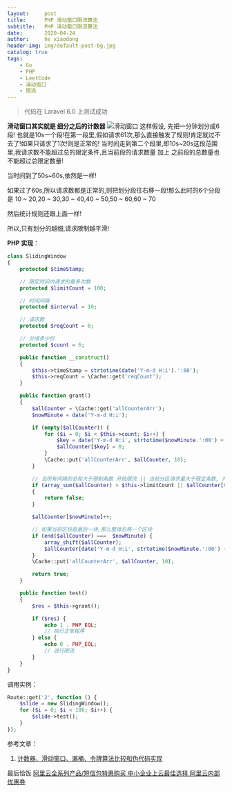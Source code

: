 ```yaml
---
layout:     post
title:      PHP 滑动窗口限流算法
subtitle:   PHP 滑动窗口限流算法
date:       2020-04-24
author:     he xiaodong
header-img: img/default-post-bg.jpg
catalog: true
tags:
    - Go
    - PHP
    - LeetCode
    - 滑动窗口
    - 限流
---
```


> 代码在 Laravel 6.0 上测试成功

**滑动窗口其实就是 细分之后的计数器**
![滑动窗口](https://alpha2016.github.io/img/2020-04-24-slide-window.jpg)
这样假设, 先把一分钟划分成6段! 也就是10s一个段!在第一段里,假如请求61次,那么直接触发了规则!肯定就过不去了!如果只请求了1次!则是正常的! 当时间走到第二个段里,即10s~20s这段范围里,我请求数不能超过总的限定条件,且当前段的请求数量 加上 之前段的总数量也不能超过总限定数量!

当时间到了50s~60s,依然是一样!

如果过了60s,所以请求数都是正常的,则把划分段往右移一段!那么此时的6个分段是 10 ~ 20,20 ~ 30,30 ~ 40,40 ~ 50,50 ~ 60,60 ~ 70

然后统计规则还跟上面一样!

所以,只有划分的越细,请求限制越平滑!



**PHP 实现**：
```php
class SlidingWindow
{
    protected $timeStamp;

    // 限定时间内请求的最多次数
    protected $limitCount = 100;

    // 时间间隔
    protected $interval = 10;

    // 请求数
    protected $reqCount = 0;

    // 分成多少份
    protected $count = 6;

    public function __construct()
    {
        $this->timeStamp = strtotime(date('Y-m-d H:i').':00');
        $this->reqCount = \Cache::get('reqCount');
    }

    public function grant()
    {
        $allCounter = \Cache::get('allCounterArr');
        $nowMinute = date('Y-m-d H:i');

        if (empty($allCounter)) {
            for ($i = 0; $i < $this->count; $i++) {
                $key = date('Y-m-d H:i', strtotime($nowMinute.':00') +  ($i * 60));
                $allCounter[$key] = 0;
            }
            \Cache::put('allCounterArr', $allCounter, 10);
        }

        // 当所有间隔的总和大于限制条数 开始限流 || 当前分区请求量大于限定条数, 开始限流
        if (array_sum($allCounter) > $this->limitCount || $allCounter[$nowMinute] > $this->limitCount)
        {
            return false;
        }

        $allCounter[$nowMinute]++;

        // 如果当前区块是最后一块,那么整体右移一个区块
        if (end($allCounter) ===  $nowMinute) {
            array_shift($allCounter);
            $allCounter[date('Y-m-d H:i', strtotime($nowMinute.':00') + 60)] = 0;
        }
        \Cache::put('allCounterArr', $allCounter, 10);

        return true;
    }

    public function test()
    {
        $res = $this->grant();

        if ($res) {
            echo 1 . PHP_EOL;
            // 执行正常程序
        } else {
            echo 0 . PHP_EOL;
            // 进行限流
        }
    }
}

```

调用实例：
```php
Route::get('2', function () {
    $slide = new SlidingWindow();
    for ($i = 0; $i < 106; $i++) {
        $slide->test();
    }
});
```

参考文章：
1. [计数器、滑动窗口、漏桶、令牌算法比较和伪代码实现](https://www.iphpt.com/detail/106)


最后恰饭 [阿里云全系列产品/短信包特惠购买 中小企业上云最佳选择 阿里云内部优惠券](https://www.aliyun.com/minisite/goods?userCode=0amqgcs9)
